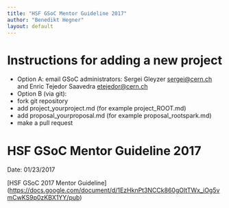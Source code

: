 ```yaml
---
title: "HSF GSoC Mentor Guideline 2017"
author: "Benedikt Hegner"
layout: default
---
```


# Instructions for adding a new project
* Option A: email GSoC administrators: Sergei Gleyzer <a href="mailto:sergei@cern.ch">sergei@cern.ch</a> and Enric Tejedor Saavedra <a href="mailto:etejedor@cern.ch">etejedor@cern.ch</a>
* Option B (via git): 
 * fork git repository 
 * add project_yourproject.md (for example project_ROOT.md)
 * add proposal_yourproposal.md (for example proposal_rootspark.md)
 * make a pull request


# HSF GSoC Mentor Guideline 2017
Date: 01/23/2017

[HSF GSoC 2017 Mentor Guideline] (https://docs.google.com/document/d/1EzHknPt3NCCk860gOltTWx_iOg5vmCwKS9p0zKBX1YY/pub)



